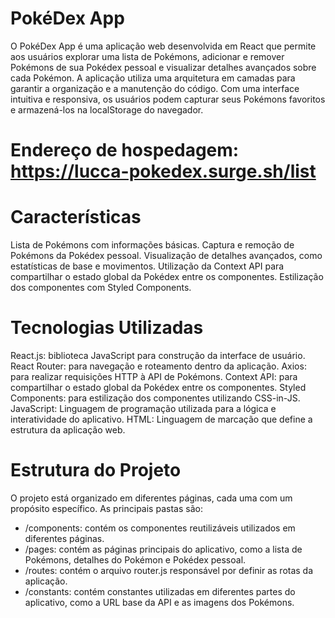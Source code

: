 # PokéDex App

O PokéDex App é uma aplicação web desenvolvida em React que permite aos usuários explorar uma lista de Pokémons, adicionar e remover Pokémons de sua Pokédex pessoal e visualizar detalhes avançados sobre cada Pokémon. A aplicação utiliza uma arquitetura em camadas para garantir a organização e a manutenção do código. Com uma interface intuitiva e responsiva, os usuários podem capturar seus Pokémons favoritos e armazená-los na localStorage do navegador. 
# Endereço de hospedagem: https://lucca-pokedex.surge.sh/list


# Características

Lista de Pokémons com informações básicas.
Captura e remoção de Pokémons da Pokédex pessoal.
Visualização de detalhes avançados, como estatísticas de base e movimentos.
Utilização da Context API para compartilhar o estado global da Pokédex entre os componentes.
Estilização dos componentes com Styled Components.


# Tecnologias Utilizadas

React.js: biblioteca JavaScript para construção da interface de usuário.
React Router: para navegação e roteamento dentro da aplicação.
Axios: para realizar requisições HTTP à API de Pokémons.
Context API: para compartilhar o estado global da Pokédex entre os componentes.
Styled Components: para estilização dos componentes utilizando CSS-in-JS.
JavaScript: Linguagem de programação utilizada para a lógica e interatividade do aplicativo.
HTML: Linguagem de marcação que define a estrutura da aplicação web. 


# Estrutura do Projeto

O projeto está organizado em diferentes páginas, cada uma com um propósito específico. As principais pastas são:
- /components: contém os componentes reutilizáveis utilizados em diferentes páginas.
- /pages: contém as páginas principais do aplicativo, como a lista de Pokémons, detalhes do Pokémon e Pokédex pessoal.
- /routes: contém o arquivo router.js responsável por definir as rotas da aplicação.
- /constants: contém constantes utilizadas em diferentes partes do aplicativo, como a URL base da API e as imagens dos Pokémons.